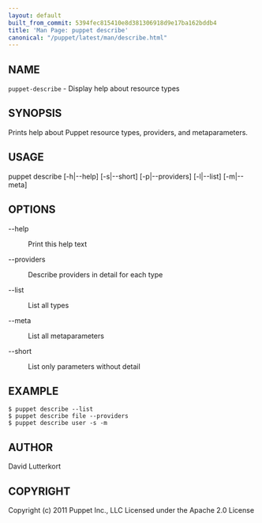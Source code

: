 ```yaml
---
layout: default
built_from_commit: 5394fec815410e8d381306918d9e17ba162bddb4
title: 'Man Page: puppet describe'
canonical: "/puppet/latest/man/describe.html"
---
```


<div class='mp'>
<h2 id="NAME">NAME</h2>
<p class="man-name">
  <code>puppet-describe</code> - <span class="man-whatis">Display help about resource types</span>
</p>

<h2 id="SYNOPSIS">SYNOPSIS</h2>

<p>Prints help about Puppet resource types, providers, and metaparameters.</p>

<h2 id="USAGE">USAGE</h2>

<p>puppet describe [-h|--help] [-s|--short] [-p|--providers] [-l|--list] [-m|--meta]</p>

<h2 id="OPTIONS">OPTIONS</h2>

<dl>
<dt class="flush">--help</dt><dd><p>Print this help text</p></dd>
<dt>--providers</dt><dd><p>Describe providers in detail for each type</p></dd>
<dt class="flush">--list</dt><dd><p>List all types</p></dd>
<dt class="flush">--meta</dt><dd><p>List all metaparameters</p></dd>
<dt class="flush">--short</dt><dd><p>List only parameters without detail</p></dd>
</dl>


<h2 id="EXAMPLE">EXAMPLE</h2>

<pre><code>$ puppet describe --list
$ puppet describe file --providers
$ puppet describe user -s -m
</code></pre>

<h2 id="AUTHOR">AUTHOR</h2>

<p>David Lutterkort</p>

<h2 id="COPYRIGHT">COPYRIGHT</h2>

<p>Copyright (c) 2011 Puppet Inc., LLC Licensed under the Apache 2.0 License</p>

</div>
